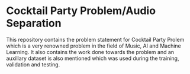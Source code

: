 # Cocktail Party Problem/Audio Separation

This repository contains the problem statement for Cocktail Party Prolem which is a very renowned problem in the field of Music, AI and Machine Learning. It also contains the work done towards the problem and an auxillary dataset is also mentioned which was used during the training, validation and testing.
